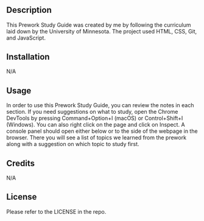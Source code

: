 # <Prework-Study-Guide Webpage>

## Description

This Prework Study Guide was created by me by following the curriculum laid down by the University of Minnesota. The project used HTML, CSS, Git, and JavaScript.

## Installation

N/A

## Usage

In order to use this Prework Study Guide, you can review the notes in each section. If you need suggestions on what to study, open the Chrome DevTools by pressing Command+Option+I (macOS) or Control+Shift+I (Windows). You can also right click on the page and click on Inspect. A console panel should open either below or to the side of the webpage in the browser. There you will see a list of topics we learned from the prework along with a suggestion on which topic to study first.

## Credits

N/A

## License

Please refer to the LICENSE in the repo.
